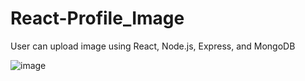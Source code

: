 # React-Profile_Image

User can upload image using React, Node.js, Express, and MongoDB


![image](https://user-images.githubusercontent.com/83515541/194916239-aa711eb4-5c4b-4152-bd62-32b1b49d4f93.png)

